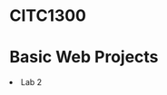 # CITC1300

<h1>Basic Web Projects</h1>

<ut>
<li><a hrefs="lab2/index.html" target="_blank">Lab 2</a></li>
</ut>